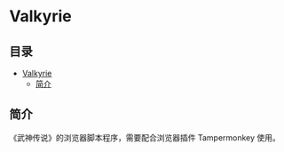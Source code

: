 # Valkyrie

<!-- omit in toc -->
## 目录
- [Valkyrie](#valkyrie)
  - [简介](#简介)

## 简介

《武神传说》的浏览器脚本程序，需要配合浏览器插件 Tampermonkey 使用。
